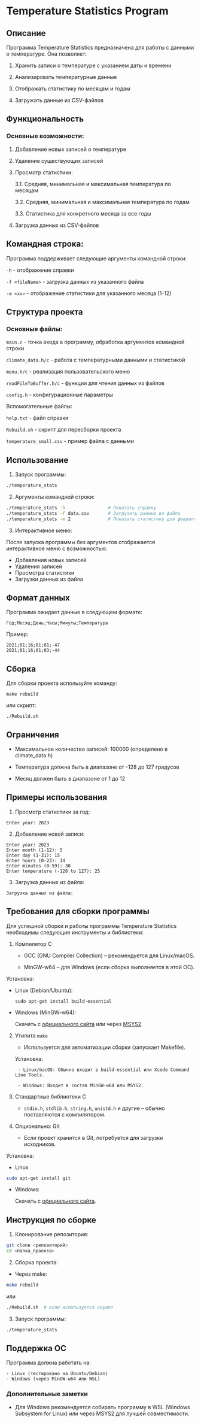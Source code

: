 # Temperature Statistics Program

## Описание
Программа Temperature Statistics предназначена для работы с данными о температуре. Она позволяет:

1. Хранить записи о температуре с указанием даты и времени

2. Анализировать температурные данные

3. Отображать статистику по месяцам и годам

4. Загружать данные из CSV-файлов

## Функциональность
### Основные возможности:
1. Добавление новых записей о температуре

2. Удаление существующих записей

3. Просмотр статистики:

    3.1. Средняя, минимальная и максимальная температура по месяцам

    3.2. Средняя, минимальная и максимальная температура по годам

    3.3. Статистика для конкретного месяца за все годы

4. Загрузка данных из CSV-файлов

## Командная строка:
Программа поддерживает следующие аргументы командной строки:

```-h``` - отображение справки

```-f <fileName>``` - загрузка данных из указанного файла

```-m <xx>``` - отображение статистики для указанного месяца (1-12)

## Структура проекта
### Основные файлы:
```main.c``` - точка входа в программу, обработка аргументов командной строки

```climate_data.h/c``` - работа с температурными данными и статистикой

```menu.h/c``` - реализация пользовательского меню

```readFileToBuffer.h/c``` - функции для чтения данных из файлов

```config.h``` - конфигурационные параметры

Вспомогательные файлы:

```help.txt``` - файл справки

```Rebuild.sh``` - скрипт для пересборки проекта

```temperature_small.csv``` - пример файла с данными

## Использование
1. Запуск программы:
```bash
./temperature_stats
```
2. Аргументы командной строки:
```bash
./temperature_stats -h                # Показать справку
./temperature_stats -f data.csv       # Загрузить данные из файла
./temperature_stats -m 2              # Показать статистику для февраля
```
3. Интерактивное меню:

После запуска программы без аргументов отображается интерактивное меню с возможностью:

- Добавления новых записей
- Удаления записей
- Просмотра статистики
- Загрузки данных из файла

## Формат данных
Программа ожидает данные в следующем формате:
```
Год;Месяц;День;Часы;Минуты;Температура
```
Пример:
```
2021;01;16;01;01;-47
2021;01;16;01;03;-44
```

## Сборка
Для сборки проекта используйте команду:
```
make rebuild
```
или скрипт:
```
./Rebuild.sh
```

## Ограничения

- Максимальное количество записей: 100000 (определено в climate_data.h)

- Температура должна быть в диапазоне от -128 до 127 градусов

- Месяц должен быть в диапазоне от 1 до 12

## Примеры использования

1. Просмотр статистики за год:
```
Enter year: 2023
```
2. Добавление новой записи:
```
Enter year: 2023
Enter month (1-12): 5
Enter day (1-31): 15
Enter hours (0-23): 14
Enter minutes (0-59): 30
Enter temperature (-128 to 127): 25
```
3. Загрузка данных из файла:
```
Загрузка данных из файла:
```

## Требования для сборки программы
Для успешной сборки и работы программы Temperature Statistics необходимы следующие инструменты и библиотеки:
1. Компилятор C
    - GCC (GNU Compiler Collection) – рекомендуется для Linux/macOS.

    - MinGW-w64 – для Windows (если сборка выполняется в этой ОС).

Установка:

- Linux (Debian/Ubuntu):

    ```
    sudo apt-get install build-essential
    ```
- Windows (MinGW-w64):

    Скачать с [официального сайта](https://www.mingw-w64.org/) или через [MSYS2](https://www.msys2.org/).  

2. Утилита ```make```     
   - Используется для автоматизации сборки (запускает Makefile).

    Установка:

        - Linux/macOS: Обычно входит в build-essential или Xcode Command Line Tools.

        - Windows: Входит в состав MinGW-w64 или MSYS2.

3. Стандартные библиотеки C

    - ```stdio.h```, ```stdlib.h```, ```string.h```, ```unistd.h``` и другие – обычно поставляются с компилятором.

4. Опционально: Git

    - Если проект хранится в Git, потребуется для загрузки исходников.

Установка:

- Linux

```bash
sudo apt-get install git
```
- Windows:

    Скачать с [официального сайта](https://git-scm.com/).

## Инструкция по сборке

1. Клонирование репозитория:

```bash
git clone <репозиторий>
cd <папка_проекта>
```

2. Сборка проекта:

 - Через make:

```bash
make rebuild
```

или 

```bash
./Rebuild.sh  # если используется скрипт
```

3. Запуск программы:

```bash
./temperature_stats
```

## Поддержка ОС

Программа должна работать на:

    - Linux (тестировано на Ubuntu/Debian)
    - Windows (через MinGW-w64 или WSL)

### Дополнительные заметки

- Для Windows рекомендуется собирать программу в WSL (Windows Subsystem for Linux) или через MSYS2 для лучшей совместимости.